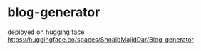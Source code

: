 # blog-generator
deployed on hugging face
https://huggingface.co/spaces/ShoaibMajidDar/Blog_generator
